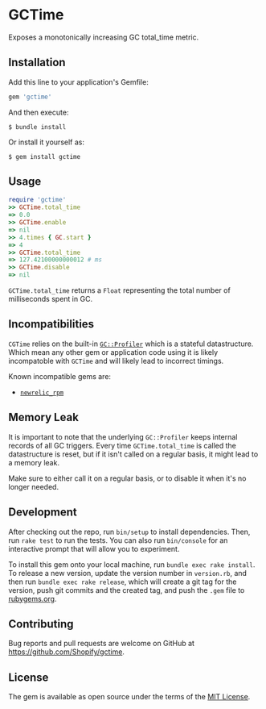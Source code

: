 # GCTime

Exposes a monotonically increasing GC total_time metric.

## Installation

Add this line to your application's Gemfile:

```ruby
gem 'gctime'
```

And then execute:

    $ bundle install

Or install it yourself as:

    $ gem install gctime

## Usage

```ruby
require 'gctime'
>> GCTime.total_time
=> 0.0
>> GCTime.enable
=> nil
>> 4.times { GC.start }
=> 4
>> GCTime.total_time
=> 127.42100000000012 # ms
>> GCTime.disable
=> nil
```

`GCTime.total_time` returns a `Float` representing the total number of milliseconds spent in GC.

## Incompatibilities

`CGTime` relies on the built-in [`GC::Profiler`](https://ruby-doc.org/core-3.0.0/GC/Profiler.html) which is a stateful datastructure. Which mean any other gem or application code using it
is likely incompatoble with `GCTime` and will likely lead to incorrect timings.

Known incompatible gems are:

  - [`newrelic_rpm`](https://github.com/newrelic/newrelic-ruby-agent/blob/4baffe79b87e6ec725dfae9f5e76113a1f1d01ba/lib/new_relic/agent/vm/monotonic_gc_profiler.rb#L22-L38)

## Memory Leak

It is important to note that the underlying `GC::Profiler` keeps internal records of all GC triggers. Every time `GCTime.total_time` is called the datastructure is reset,
but if it isn't called on a regular basis, it might lead to a memory leak.

Make sure to either call it on a regular basis, or to disable it when it's no longer needed.

## Development

After checking out the repo, run `bin/setup` to install dependencies. Then, run `rake test` to run the tests. You can also run `bin/console` for an interactive prompt that will allow you to experiment.

To install this gem onto your local machine, run `bundle exec rake install`. To release a new version, update the version number in `version.rb`, and then run `bundle exec rake release`, which will create a git tag for the version, push git commits and the created tag, and push the `.gem` file to [rubygems.org](https://rubygems.org).

## Contributing

Bug reports and pull requests are welcome on GitHub at https://github.com/Shopify/gctime.

## License

The gem is available as open source under the terms of the [MIT License](https://opensource.org/licenses/MIT).

